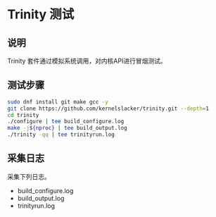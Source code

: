 # Trinity 测试

## 说明

Trinity 套件通过模拟系统调用，对内核API进行冒烟测试。

## 测试步骤

```bash
sudo dnf install git make gcc -y
git clone https://github.com/kernelslacker/trinity.git --depth=1
cd trinity
./configure | tee build_configure.log
make -j${nproc} | tee build_output.log
./trinity -qq | tee trinityrun.log
```

## 采集日志

采集下列日志。

- build_configure.log
- build_output.log
- trinityrun.log